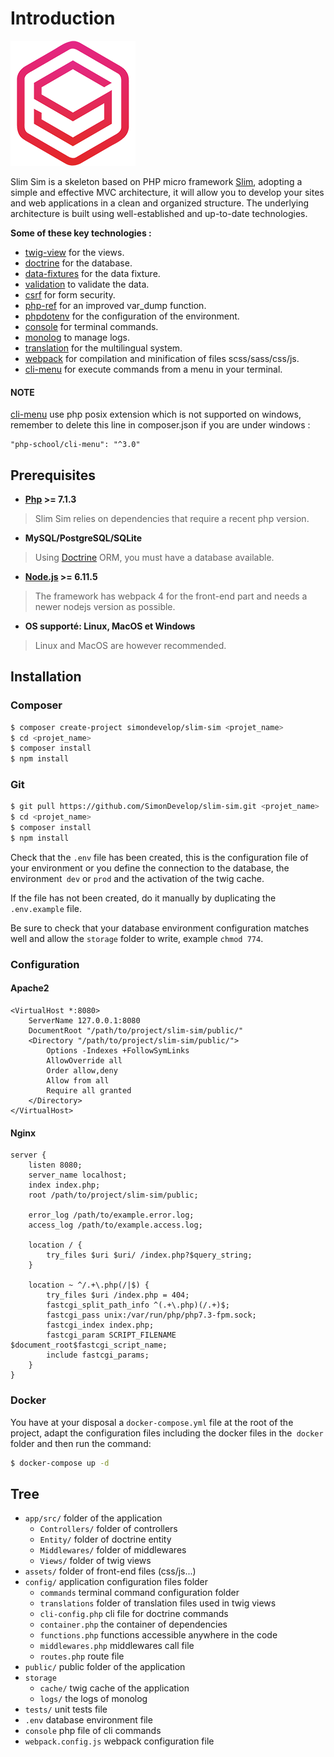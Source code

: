 # Introduction

![](https://github.com/SimonDevelop/slim-sim/raw/master/assets/img/logo.png)

Slim Sim is a skeleton based on PHP micro framework [Slim](https://www.slimframework.com/), adopting a simple and effective MVC architecture, it will allow you to develop your sites and web applications in a clean and organized structure.
The underlying architecture is built using well-established and up-to-date technologies.

**Some of these key technologies :**
- [twig-view](https://github.com/slimphp/Twig-View) for the views.
- [doctrine](https://github.com/doctrine/doctrine2) for the database.
- [data-fixtures](https://github.com/doctrine/data-fixtures) for the data fixture.
- [validation](https://github.com/Respect/Validation) to validate the data.
- [csrf](https://github.com/slimphp/Slim-Csrf) for form security.
- [php-ref](https://github.com/digitalnature/php-ref) for an improved var_dump function.
- [phpdotenv](https://github.com/vlucas/phpdotenv) for the configuration of the environment.
- [console](https://github.com/symfony/console) for terminal commands.
- [monolog](https://github.com/Seldaek/monolog) to manage logs.
- [translation](https://github.com/symfony/translation) for the multilingual system.
- [webpack](https://github.com/webpack/webpack) for compilation and minification of files scss/sass/css/js.
- [cli-menu](https://github.com/php-school/cli-menu) for execute commands from a menu in your terminal.

#### NOTE
[cli-menu](https://github.com/php-school/cli-menu) use php posix extension which is not supported on windows, remember to delete this line in composer.json if you are under windows :
```
"php-school/cli-menu": "^3.0"
```

## Prerequisites

- **[Php](https://secure.php.net/) >= 7.1.3**
> Slim Sim relies on dependencies that require a recent php version.
- **MySQL/PostgreSQL/SQLite**
> Using [Doctrine](https://github.com/doctrine/orm) ORM, you must have a database available.
- **[Node.js](https://nodejs.org/) >= 6.11.5**
> The framework has webpack 4 for the front-end part and needs a newer nodejs version as possible.
- **OS supporté: Linux, MacOS et Windows**
> Linux and MacOS are however recommended.


## Installation

### Composer
``` bash
$ composer create-project simondevelop/slim-sim <projet_name>
$ cd <projet_name>
$ composer install
$ npm install
```

### Git
``` bash
$ git pull https://github.com/SimonDevelop/slim-sim.git <projet_name>
$ cd <projet_name>
$ composer install
$ npm install
```

Check that the `.env` file has been created, this is the configuration file of your environment or you define the connection to the database, the environment` dev` or `prod` and the activation of the twig cache.

If the file has not been created, do it manually by duplicating the `.env.example` file.

Be sure to check that your database environment configuration matches well and allow the `storage` folder to write, example `chmod 774`.

### Configuration
#### Apache2
``` apacheconf
<VirtualHost *:8080>
    ServerName 127.0.0.1:8080
    DocumentRoot "/path/to/project/slim-sim/public/"
    <Directory "/path/to/project/slim-sim/public/">
        Options -Indexes +FollowSymLinks
        AllowOverride all
        Order allow,deny
        Allow from all
        Require all granted
    </Directory>
</VirtualHost>
```

#### Nginx
``` nginx
server {
    listen 8080;
    server_name localhost;
    index index.php;
    root /path/to/project/slim-sim/public;

    error_log /path/to/example.error.log;
    access_log /path/to/example.access.log;

    location / {
        try_files $uri $uri/ /index.php?$query_string;
    }

    location ~ ^/.+\.php(/|$) {
        try_files $uri /index.php = 404;
	    fastcgi_split_path_info ^(.+\.php)(/.+)$;
        fastcgi_pass unix:/var/run/php/php7.3-fpm.sock;
        fastcgi_index index.php;
        fastcgi_param SCRIPT_FILENAME $document_root$fastcgi_script_name;
        include fastcgi_params;
    }
}
```

### Docker
You have at your disposal a `docker-compose.yml` file at the root of the project, adapt the configuration files including the docker files in the` docker` folder and then run the command:
``` bash
$ docker-compose up -d
```

## Tree

- `app/src/` folder of the application
	- `Controllers/` folder of controllers
    - `Entity/` folder of doctrine entity
    - `Middlewares/` folder of middlewares
    - `Views/` folder of twig views
- `assets/` folder of front-end files (css/js...)
- `config/` application configuration files folder
    - `commands` terminal command configuration folder
    - `translations` folder of translation files used in twig views
    - `cli-config.php` cli file for doctrine commands
    - `container.php` the container of dependencies
    - `functions.php` functions accessible anywhere in the code
    - `middlewares.php` middlewares call file
    - `routes.php` route file
- `public/` public folder of the application
- `storage`
	- `cache/` twig cache of the application
	- `logs/` the logs of monolog
- `tests/` unit tests file
- `.env` database environment file
- `console` php file of cli commands
- `webpack.config.js` webpack configuration file
